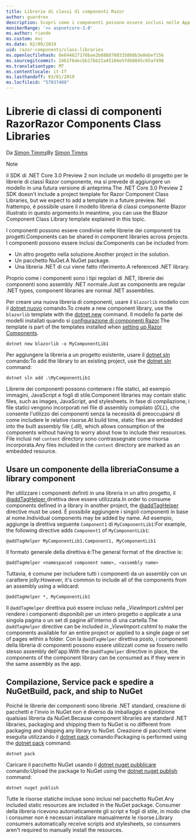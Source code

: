```yaml
---
title: Librerie di classi di componenti Razor
author: guardrex
description: Scopri come i componenti possono essere inclusi nelle App Razor componenti dalla libreria componente esterno.
monikerRange: '>= aspnetcore-3.0'
ms.author: riande
ms.custom: mvc
ms.date: 02/09/2019
uid: razor-components/class-libraries
ms.openlocfilehash: 0e644627178bae2b8880760335860b3e0ebef156
ms.sourcegitcommit: 24b1f6decbb17bb22a45166e5fdb0845c65af498
ms.translationtype: MT
ms.contentlocale: it-IT
ms.lasthandoff: 03/01/2019
ms.locfileid: "57037408"
---
```

# <a name="razor-components-class-libraries"></a><span data-ttu-id="97329-103">Librerie di classi di componenti Razor</span><span class="sxs-lookup"><span data-stu-id="97329-103">Razor Components Class Libraries</span></span>

<span data-ttu-id="97329-104">Da [Simon Timms](https://github.com/stimms)</span><span class="sxs-lookup"><span data-stu-id="97329-104">By [Simon Timms](https://github.com/stimms)</span></span>

> [!NOTE]
> <span data-ttu-id="97329-105">il SDK di .NET Core 3.0 Preview 2 non include un modello di progetto per le librerie di classi Razor componente, ma si prevede di aggiungere un modello in una futura versione di anteprima.</span><span class="sxs-lookup"><span data-stu-id="97329-105">The .NET Core 3.0 Preview 2 SDK doesn't include a project template for Razor Component Class Libraries, but we expect to add a template in a future preview.</span></span> <span data-ttu-id="97329-106">Nel frattempo, è possibile usare il modello libreria di classi componente Blazor illustrato in questo argomento.</span><span class="sxs-lookup"><span data-stu-id="97329-106">In meantime, you can use the Blazor Component Class Library template explained in this topic.</span></span>

<span data-ttu-id="97329-107">I componenti possono essere condivise nelle librerie dei componenti tra progetti.</span><span class="sxs-lookup"><span data-stu-id="97329-107">Components can be shared in component libraries across projects.</span></span> <span data-ttu-id="97329-108">I componenti possono essere inclusi da:</span><span class="sxs-lookup"><span data-stu-id="97329-108">Components can be included from:</span></span>

* <span data-ttu-id="97329-109">Un altro progetto nella soluzione.</span><span class="sxs-lookup"><span data-stu-id="97329-109">Another project in the solution.</span></span>
* <span data-ttu-id="97329-110">Un pacchetto NuGet.</span><span class="sxs-lookup"><span data-stu-id="97329-110">A NuGet package.</span></span>
* <span data-ttu-id="97329-111">Una libreria .NET di cui viene fatto riferimento.</span><span class="sxs-lookup"><span data-stu-id="97329-111">A referenced .NET library.</span></span>

<span data-ttu-id="97329-112">Proprio come i componenti sono i tipi regolari di .NET, librerie dei componenti sono assembly .NET normale.</span><span class="sxs-lookup"><span data-stu-id="97329-112">Just as components are regular .NET types, component libraries are normal .NET assemblies.</span></span>

<span data-ttu-id="97329-113">Per creare una nuova libreria di componenti, usare il `blazorlib` modello con il [dotnet nuovo](/dotnet/core/tools/dotnet-new) comando.</span><span class="sxs-lookup"><span data-stu-id="97329-113">To create a new component library, use the `blazorlib` template with the [dotnet new](/dotnet/core/tools/dotnet-new) command.</span></span> <span data-ttu-id="97329-114">Il modello fa parte dei modelli installati quando si [configurazione di componenti Razor](xref:razor-components/get-started).</span><span class="sxs-lookup"><span data-stu-id="97329-114">The template is part of the templates installed when [setting up Razor Components](xref:razor-components/get-started).</span></span>

```console
dotnet new blazorlib -o MyComponentLib1
```

<span data-ttu-id="97329-115">Per aggiungere la libreria a un progetto esistente, usare il [dotnet sln](/dotnet/core/tools/dotnet-sln) comando:</span><span class="sxs-lookup"><span data-stu-id="97329-115">To add the library to an existing project, use the [dotnet sln](/dotnet/core/tools/dotnet-sln) command:</span></span>

```console
dotnet sln add .\MyComponentLib1
```

<span data-ttu-id="97329-116">Librerie dei componenti possono contenere i file statici, ad esempio immagini, JavaScript e fogli di stile.</span><span class="sxs-lookup"><span data-stu-id="97329-116">Component libraries may contain static files, such as images, JavaScript, and stylesheets.</span></span> <span data-ttu-id="97329-117">In fase di compilazione, i file statici vengono incorporati nel file di assembly compilato (*DLL*), che consente l'utilizzo dei componenti senza la necessità di preoccuparsi di come includere le relative risorse.</span><span class="sxs-lookup"><span data-stu-id="97329-117">At build time, static files are embedded into the built assembly file (*.dll*), which allows consumption of the components without having to worry about how to include their resources.</span></span> <span data-ttu-id="97329-118">File inclusi nel `content` directory sono contrassegnate come risorsa incorporata.</span><span class="sxs-lookup"><span data-stu-id="97329-118">Any files included in the `content` directory are marked as an embedded resource.</span></span> 

## <a name="consume-a-library-component"></a><span data-ttu-id="97329-119">Usare un componente della libreria</span><span class="sxs-lookup"><span data-stu-id="97329-119">Consume a library component</span></span>

<span data-ttu-id="97329-120">Per utilizzare i componenti definiti in una libreria in un altro progetto, il [ @addTagHelper ](/aspnet/core/mvc/views/tag-helpers/intro#add-helper-label) direttiva deve essere utilizzata.</span><span class="sxs-lookup"><span data-stu-id="97329-120">In order to consume components defined in a library in another project, the [@addTagHelper](/aspnet/core/mvc/views/tag-helpers/intro#add-helper-label) directive must be used.</span></span> <span data-ttu-id="97329-121">È possibile aggiungere i singoli componenti in base al nome.</span><span class="sxs-lookup"><span data-stu-id="97329-121">Individual components may be added by name.</span></span> <span data-ttu-id="97329-122">Ad esempio, aggiunge la direttiva seguente `Component1` di `MyComponentLib1`:</span><span class="sxs-lookup"><span data-stu-id="97329-122">For example, the following directive adds `Component1` of `MyComponentLib1`:</span></span>

```cshtml
@addTagHelper MyComponentLib1.Component1, MyComponentLib1
```

<span data-ttu-id="97329-123">Il formato generale della direttiva è:</span><span class="sxs-lookup"><span data-stu-id="97329-123">The general format of the directive is:</span></span>

```cshtml
@addTagHelper <namespaced component name>, <assembly name>
```

<span data-ttu-id="97329-124">Tuttavia, è comune per includere tutti i componenti da un assembly con un carattere jolly:</span><span class="sxs-lookup"><span data-stu-id="97329-124">However, it's common to include all of the components from an assembly using a wildcard:</span></span>

```cshtml
@addTagHelper *, MyComponentLib1
```

<span data-ttu-id="97329-125">Il `@addTagHelper` direttiva può essere incluso nella *_ViewImport.cshtml* per rendere i componenti disponibili per un intero progetto o applicate a una singola pagina o un set di pagine all'interno di una cartella.</span><span class="sxs-lookup"><span data-stu-id="97329-125">The `@addTagHelper` directive can be included in *_ViewImport.cshtml* to make the components available for an entire project or applied to a single page or set of pages within a folder.</span></span> <span data-ttu-id="97329-126">Con la `@addTagHelper` direttiva posto, i componenti della libreria di componenti possono essere utilizzati come se fossero nello stesso assembly dell'app.</span><span class="sxs-lookup"><span data-stu-id="97329-126">With the `@addTagHelper` directive in place, the components of the component library can be consumed as if they were in the same assembly as the app.</span></span> 

## <a name="build-pack-and-ship-to-nuget"></a><span data-ttu-id="97329-127">Compilazione, Service pack e spedire a NuGet</span><span class="sxs-lookup"><span data-stu-id="97329-127">Build, pack, and ship to NuGet</span></span>

<span data-ttu-id="97329-128">Poiché le librerie dei componenti sono librerie .NET standard, creazione di pacchetti e l'invio in NuGet non è diverso da imballaggio e spedizione qualsiasi libreria da NuGet.</span><span class="sxs-lookup"><span data-stu-id="97329-128">Because component libraries are standard .NET libraries, packaging and shipping them to NuGet is no different from packaging and shipping any library to NuGet.</span></span> <span data-ttu-id="97329-129">Creazione di pacchetti viene eseguita utilizzando il [dotnet pack](/dotnet/core/tools/dotnet-pack) comando:</span><span class="sxs-lookup"><span data-stu-id="97329-129">Packaging is performed using the [dotnet pack](/dotnet/core/tools/dotnet-pack) command:</span></span>

```console
dotnet pack
```

<span data-ttu-id="97329-130">Caricare il pacchetto NuGet usando il [dotnet nuget pubblicare](/dotnet/core/tools/dotnet-nuget-push) comando:</span><span class="sxs-lookup"><span data-stu-id="97329-130">Upload the package to NuGet using the [dotnet nuget publish](/dotnet/core/tools/dotnet-nuget-push) command:</span></span>

```console
dotnet nuget publish
```

<span data-ttu-id="97329-131">Tutte le risorse statiche incluse sono inclusi nel pacchetto NuGet.</span><span class="sxs-lookup"><span data-stu-id="97329-131">Any included static resources are included in the NuGet package.</span></span> <span data-ttu-id="97329-132">Consumer della libreria ricevono automaticamente gli script e fogli di stile, in modo che i consumer non è necessari installare manualmente le risorse.</span><span class="sxs-lookup"><span data-stu-id="97329-132">Library consumers automatically receive scripts and stylesheets, so consumers aren't required to manually install the resources.</span></span>
